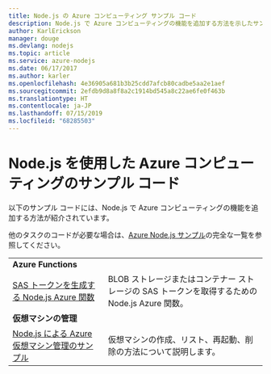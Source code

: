 ```yaml
---
title: Node.js の Azure コンピューティング サンプル コード
description: Node.js で Azure コンピューティングの機能を追加する方法を示したサンプル コード。
author: KarlErickson
manager: douge
ms.devlang: nodejs
ms.topic: article
ms.service: azure-nodejs
ms.date: 06/17/2017
ms.author: karler
ms.openlocfilehash: 4e36905a681b3b25cdd7afcb80cadbe5aa2e1aef
ms.sourcegitcommit: 2efdb9d8a8f8a2c1914bd545a8c22ae6fe0f463b
ms.translationtype: HT
ms.contentlocale: ja-JP
ms.lasthandoff: 07/15/2019
ms.locfileid: "68285503"
---
```

# <a name="azure-compute-with-nodejs-code-samples"></a>Node.js を使用した Azure コンピューティングのサンプル コード

以下のサンプル コードには、Node.js で Azure コンピューティングの機能を追加する方法が紹介されています。

他のタスクのコードが必要な場合は、[Azure Node.js サンプル](https://azure.microsoft.com/resources/samples/?term=nodejs)の完全な一覧を参照してください。

| | |
|---|---|
| **Azure Functions** ||
| [SAS トークンを生成する Node.js Azure 関数](https://azure.microsoft.com/resources/samples/functions-node-sas-token/) | BLOB ストレージまたはコンテナー ストレージの SAS トークンを取得するための Node.js Azure 関数。 |
| **仮想マシンの管理** ||
| [Node.js による Azure 仮想マシン管理のサンプル](https://github.com/Azure-Samples/compute-node-manage-vm) | 仮想マシンの作成、リスト、再起動、削除の方法について説明します。 |